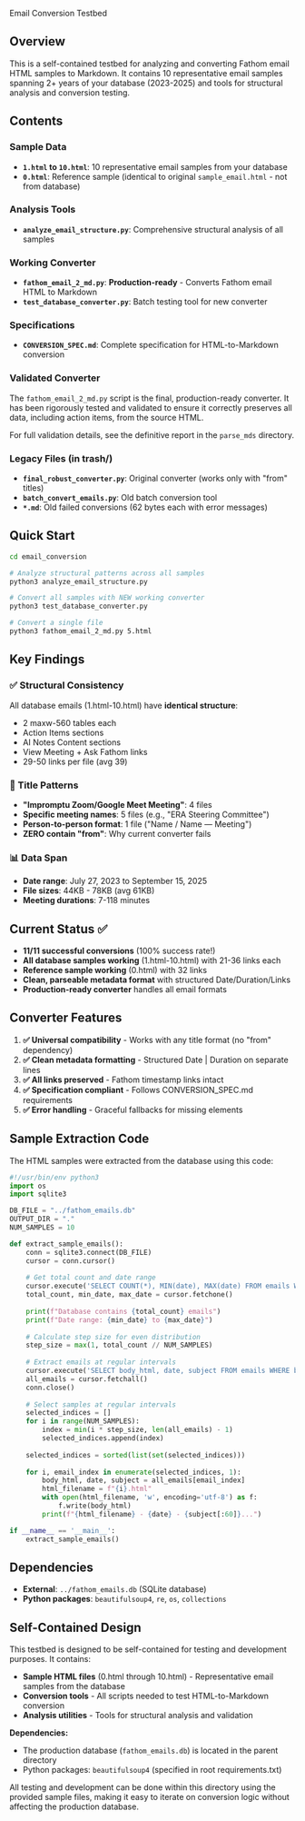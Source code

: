  Email Conversion Testbed

## Overview

This is a self-contained testbed for analyzing and converting Fathom email HTML samples to Markdown. It contains 10 representative email samples spanning 2+ years of your database (2023-2025) and tools for structural analysis and conversion testing.

## Contents

### Sample Data
- **`1.html` to `10.html`**: 10 representative email samples from your database
- **`0.html`**: Reference sample (identical to original `sample_email.html` - not from database)

### Analysis Tools
- **`analyze_email_structure.py`**: Comprehensive structural analysis of all samples

### Working Converter
- **`fathom_email_2_md.py`**: **Production-ready** - Converts Fathom email HTML to Markdown
- **`test_database_converter.py`**: Batch testing tool for new converter

### Specifications
- **`CONVERSION_SPEC.md`**: Complete specification for HTML-to-Markdown conversion

### Validated Converter

The `fathom_email_2_md.py` script is the final, production-ready converter. It has been rigorously tested and validated to ensure it correctly preserves all data, including action items, from the source HTML.

For full validation details, see the definitive report in the `parse_mds` directory.

### Legacy Files (in trash/)
- **`final_robust_converter.py`**: Original converter (works only with "from" titles)
- **`batch_convert_emails.py`**: Old batch conversion tool
- **`*.md`**: Old failed conversions (62 bytes each with error messages)

## Quick Start

```bash
cd email_conversion

# Analyze structural patterns across all samples
python3 analyze_email_structure.py

# Convert all samples with NEW working converter
python3 test_database_converter.py

# Convert a single file
python3 fathom_email_2_md.py 5.html
```

## Key Findings

### ✅ Structural Consistency
All database emails (1.html-10.html) have **identical structure**:
- 2 maxw-560 tables each
- Action Items sections
- AI Notes Content sections  
- View Meeting + Ask Fathom links
- 29-50 links per file (avg 39)

### 📝 Title Patterns
- **"Impromptu Zoom/Google Meet Meeting"**: 4 files
- **Specific meeting names**: 5 files (e.g., "ERA Steering Committee")
- **Person-to-person format**: 1 file ("Name / Name — Meeting")
- **ZERO contain "from"**: Why current converter fails

### 📊 Data Span
- **Date range**: July 27, 2023 to September 15, 2025
- **File sizes**: 44KB - 78KB (avg 61KB)
- **Meeting durations**: 7-118 minutes

## Current Status ✅

- **11/11 successful conversions** (100% success rate!)
- **All database samples working** (1.html-10.html) with 21-36 links each
- **Reference sample working** (0.html) with 32 links
- **Clean, parseable metadata format** with structured Date/Duration/Links
- **Production-ready converter** handles all email formats

## Converter Features

1. **✅ Universal compatibility** - Works with any title format (no "from" dependency)
2. **✅ Clean metadata formatting** - Structured Date | Duration on separate lines
3. **✅ All links preserved** - Fathom timestamp links intact
4. **✅ Specification compliant** - Follows CONVERSION_SPEC.md requirements
5. **✅ Error handling** - Graceful fallbacks for missing elements

## Sample Extraction Code

The HTML samples were extracted from the database using this code:

```python
#!/usr/bin/env python3
import os
import sqlite3

DB_FILE = "../fathom_emails.db"
OUTPUT_DIR = "."
NUM_SAMPLES = 10

def extract_sample_emails():
    conn = sqlite3.connect(DB_FILE)
    cursor = conn.cursor()
    
    # Get total count and date range
    cursor.execute('SELECT COUNT(*), MIN(date), MAX(date) FROM emails WHERE body_html IS NOT NULL')
    total_count, min_date, max_date = cursor.fetchone()
    
    print(f"Database contains {total_count} emails")
    print(f"Date range: {min_date} to {max_date}")
    
    # Calculate step size for even distribution
    step_size = max(1, total_count // NUM_SAMPLES)
    
    # Extract emails at regular intervals
    cursor.execute('SELECT body_html, date, subject FROM emails WHERE body_html IS NOT NULL ORDER BY date')
    all_emails = cursor.fetchall()
    conn.close()
    
    # Select samples at regular intervals
    selected_indices = []
    for i in range(NUM_SAMPLES):
        index = min(i * step_size, len(all_emails) - 1)
        selected_indices.append(index)
    
    selected_indices = sorted(list(set(selected_indices)))
    
    for i, email_index in enumerate(selected_indices, 1):
        body_html, date, subject = all_emails[email_index]
        html_filename = f"{i}.html"
        with open(html_filename, 'w', encoding='utf-8') as f:
            f.write(body_html)
        print(f"{html_filename} - {date} - {subject[:60]}...")

if __name__ == '__main__':
    extract_sample_emails()
```

## Dependencies

- **External**: `../fathom_emails.db` (SQLite database)
- **Python packages**: `beautifulsoup4`, `re`, `os`, `collections`

## Self-Contained Design

This testbed is designed to be self-contained for testing and development purposes. It contains:

- **Sample HTML files** (0.html through 10.html) - Representative email samples from the database
- **Conversion tools** - All scripts needed to test HTML-to-Markdown conversion
- **Analysis utilities** - Tools for structural analysis and validation

**Dependencies:**
- The production database (`fathom_emails.db`) is located in the parent directory
- Python packages: `beautifulsoup4` (specified in root requirements.txt)

All testing and development can be done within this directory using the provided sample files, making it easy to iterate on conversion logic without affecting the production database.
